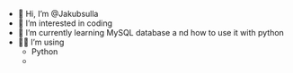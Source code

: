 - 👋 Hi, I’m @Jakubsulla
- 👀 I’m interested in coding
- 🌱 I’m currently learning MySQL database a nd how to use it with python
- 👩‍💻 I’m using
  - Python
  - 

<!---
Jakubsulla/Jakubsulla is a ✨ special ✨ repository because its `README.md` (this file) appears on your GitHub profile.
You can click the Preview link to take a look at your changes.
--->
